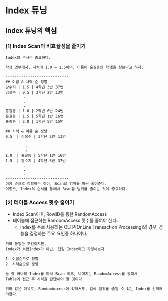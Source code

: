 # Index 튜닝

## Index 튜닝의 핵심

### [1] Index Scan의 비효율성을 줄이기
```text
Index의 순서는 중요하다.

학생 명부에서, 시력이 1.0 ~ 1.5이며, 이름이 홍길동인 학생을 찾는다고 하자.

----------------------------
## 이름 & 시력 순 정렬
강수지 | 1.5 | 4학년 3반 37번
김철수 | 0.5 | 3학년 2반 13번
        .
        .
        .
홍길동 | 1.0 | 2학년 6반 24번
홍길동 | 1.5 | 5학년 1반 16번
홍길동 | 2.0 | 1학년 5반 15번

## 시력 & 이름 순 정렬
0.5  | 김철수 | 3학년 2반 13번
         .
         .
         .
1.0  | 홍길동 | 5학년 1반 16번
1.5  | 강수지 | 4학년 3반 37번
        .
        .
        . 
----------------------------
이름 순으로 정렬하는 것이, Scan할 범위를 훨씬 줄여준다.
이렇듯, Index의 순서를 통해서 Scan할 범위를 줄이는 것이 중요하다.
```


### [2] 테이블 Access 횟수 줄이기
- Index Scan이후, RowID를 통한 RandomAccess
- 테이블에 접근하는 RandomAccess 횟수를 줄여야 한다.
  - Index를 주로 사용하는 OLTP(OnLine Transaction Processing)의 경우, 성능을 결정하는 주요 요인중 하나이다.

```text
위와 동일한 조건이지만, 
Index가 복합Index가 아닌, 단일 Index라고 가정해보자

1. 이름순으로 정렬
2. 시력순으로 정렬

둘 중 하나의 Index를 타서 Scan 이후, 나머지는 RandomAccess를 통해서
Table에 접근 후 시력을 판단해야 할 것이다.

위와 같은 이유로, RandomAccess에 있어서도, 검색 범위를 줄일 수 있는 Index를 선택해야한다.
```
